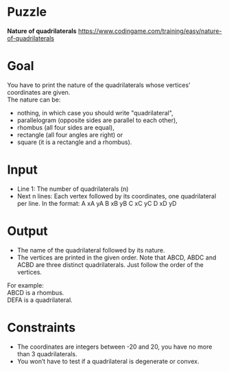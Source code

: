 # Puzzle
**Nature of quadrilaterals** https://www.codingame.com/training/easy/nature-of-quadrilaterals

# Goal
You have to print the nature of the quadrilaterals whose vertices’ coordinates are given.  
The nature can be:
* nothing, in which case you should write "quadrilateral",
* parallelogram (opposite sides are parallel to each other),
* rhombus (all four sides are equal),
* rectangle (all four angles are right) or
* square (it is a rectangle and a rhombus).

# Input
* Line 1: The number of quadrilaterals (n)
* Next n lines: Each vertex followed by its coordinates, one quadrilateral per line. In the format: A xA yA B xB yB C xC yC D xD yD

# Output
* The name of the quadrilateral followed by its nature.
* The vertices are printed in the given order. Note that ABCD, ABDC and ACBD are three distinct quadrilaterals. Just follow the order of the vertices.
  
For example:  
ABCD is a rhombus.  
DEFA is a quadrilateral.  

# Constraints
* The coordinates are integers between -20 and 20, you have no more than 3 quadrilaterals.
* You won’t have to test if a quadrilateral is degenerate or convex.
